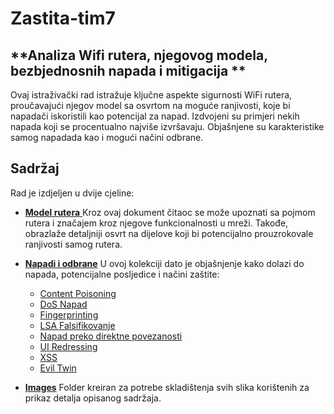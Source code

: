 # Zastita-tim7

## **Analiza Wifi rutera, njegovog modela, bezbjednosnih napada i mitigacija **

Ovaj istraživački rad istražuje ključne aspekte sigurnosti WiFi rutera, proučavajući njegov model sa osvrtom na moguće ranjivosti, koje bi napadači iskoristili kao potencijal za napad. Izdvojeni su primjeri nekih napada koji se procentualno najviše izvršavaju. Objašnjene su karakteristike samog napadada kao i mogući načini odbrane.

## Sadržaj

Rad je izdjeljen u dvije cjeline:

- <a href="./Model rutera.md">**Model rutera** </a>
  Kroz ovaj dokument čitaoc se može upoznati sa pojmom rutera i značajem kroz njegove funkcionalnosti u mreži. Takođe, obrazlaže detaljniji osvrt na dijelove koji bi potencijalno prouzrokovale ranjivosti samog rutera.
- <a href="./Napadi i odbrane">**Napadi i odbrane**</a>
  U ovoj kolekciji dato je objašnjenje kako dolazi do napada, potencijalne posljedice i načini zaštite:

  - <a href="./Napadi i odbrane/Content Poisoning.md"> Content Poisoning</a>
  - <a href="./Napadi i odbrane/DoS Napad.md"> DoS Napad</a>
  - <a href="./Napadi i odbrane/Fingerprinting.md"> Fingerprinting</a>
  - <a href="./Napadi i odbrane/LSA Falsifikovanje.md"> LSA Falsifikovanje</a>
  - <a href="./Napadi i odbrane/Napad preko direktne povezanosti.md"> Napad preko direktne povezanosti</a>
  - <a href="./Napadi i odbrane/UI Redressing.md"> UI Redressing</a>
  - <a href="./Napadi i odbrane/XSS.md"> XSS</a>
  - <a href="./Napadi i odbrane/Evil Twin.md"> Evil Twin</a>

- <a href="./Images">**Images**</a>
  Folder kreiran za potrebe skladištenja svih slika korištenih za prikaz detalja opisanog sadržaja.
